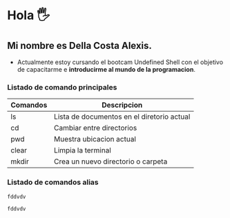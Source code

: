 # Hola 🖐 

## Mi nombre es Della Costa Alexis.

* Actualmente estoy cursando el bootcam Undefined Shell con el objetivo de capacitarme e **introducirme al mundo de la programacion**.

### Listado de comando principales

| Comandos|              Descripcion                   |
|---------|--------------------------------------------|
|ls       | Lista de documentos en el diretorio actual |
|cd       | Cambiar entre directorios                  |
|pwd      | Muestra ubicacion actual                   |
|clear    | Limpia la terminal                         |
|mkdir    | Crea un nuevo directorio o carpeta         |

### Listado de comandos alias

``` bash 
fddvdv
``` 
``` bash
fddvdv
```
